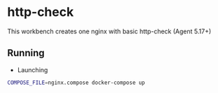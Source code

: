 # http-check
This workbench creates one nginx with basic http-check (Agent 5.17+)

## Running
* Launching
```bash
COMPOSE_FILE=nginx.compose docker-compose up
```
